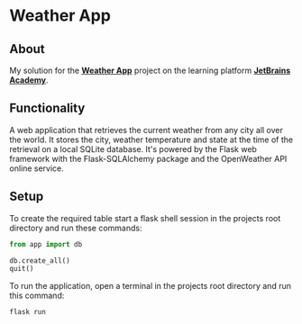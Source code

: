 # Weather App

## About

My solution for the [**Weather App**][project] project on the learning platform [**JetBrains Academy**][platform].

[platform]: https://hyperskill.org/

[project]: https://hyperskill.org/projects/164

## Functionality

A web application that retrieves the current weather from any city all over the world. It stores the city, weather
temperature and state at the time of the retrieval on a local SQLite database. It's powered by the Flask web framework
with the Flask-SQLAlchemy package and the OpenWeather API online service.

## Setup

To create the required table start a flask shell session in the projects root directory and run these commands:

```py
from app import db

db.create_all()
quit()
```

To run the application, open a terminal in the projects root directory and run this command:

```bash
flask run
```